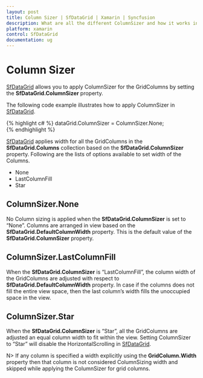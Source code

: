 ```yaml
---
layout: post
title: Column Sizer | SfDataGrid | Xamarin | Syncfusion
description: What are all the different ColumnSizer and how it works in a SfDataGrid.
platform: xamarin
control: SfDataGrid
documentation: ug
---
```


# Column Sizer

[SfDataGrid](http://help.syncfusion.com/cr/cref_files/xamarin/sfdatagrid/Syncfusion.SfDataGrid.XForms~Syncfusion.SfDataGrid.XForms.SfDataGrid.html) allows you to apply ColumnSizer for the GridColumns by setting the **SfDataGrid.ColumnSizer** property. 

The following code example illustrates how to apply ColumnSizer in [SfDataGrid](http://help.syncfusion.com/cr/cref_files/xamarin/sfdatagrid/Syncfusion.SfDataGrid.XForms~Syncfusion.SfDataGrid.XForms.SfDataGrid.html).

{% highlight c# %}
dataGrid.ColumnSizer = ColumnSizer.None;  
{% endhighlight %}

[SfDataGrid](http://help.syncfusion.com/cr/cref_files/xamarin/sfdatagrid/Syncfusion.SfDataGrid.XForms~Syncfusion.SfDataGrid.XForms.SfDataGrid.html) applies width for all the GridColumns in the **SfDataGrid.Columns** collection based on the **SfDataGrid.ColumnSizer** property. Following are the lists of options available to set width of the Columns.

* None
* LastColumnFill
* Star


## ColumnSizer.None

No Column sizing is applied when the **SfDataGrid.ColumnSizer** is set to “None”. Columns are arranged in view based on the **SfDataGrid.DefaultColumnWidth** property. This is the default value of the **SfDataGrid.ColumnSizer** property.


## ColumnSizer.LastColumnFill

When the **SfDataGrid.ColumnSizer** is “LastColumnFill”, the column width of the GridColumns are adjusted with respect to **SfDataGrid.DefaultColumnWidth** property. In case if the columns does not fill the entire view space, then the last column’s width fills the unoccupied space in the view.


## ColumnSizer.Star

When the **SfDataGrid.ColumnSizer** is “Star”, all the GridColumns are adjusted an equal column width to fit within the view. Setting ColumnSizer to “Star” will disable the HorizontalScrolling in [SfDataGrid](http://help.syncfusion.com/cr/cref_files/xamarin/sfdatagrid/Syncfusion.SfDataGrid.XForms~Syncfusion.SfDataGrid.XForms.SfDataGrid.html).

N> If any column is specified a width explicitly using the **GridColumn.Width** property then that column is not considered ColumnSizing width and skipped while applying the ColumnSizer for grid columns.
